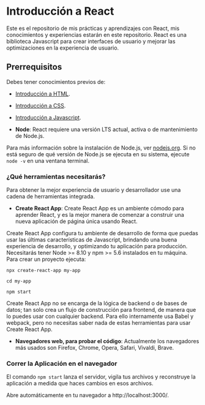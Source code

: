 # Introducción a React

Este es el repositorio de mis prácticas y aprendizajes con React, mis conocimientos y experiencias estarán en este repositorio.
React es una biblioteca Javascript para crear interfaces de usuario y mejorar las optimizaciones en la experiencia de usuario.

## Prerrequisitos

Debes tener conocimientos previos de:

- [Introducción a HTML](https://github.com/Sam24Hernandez/html-tutorial).
- [Introducción a CSS](https://github.com/Sam24Hernandez/css-tutorial).
- [Introducción a Javascript](https://github.com/Sam24Hernandez/javascript-tutorial).

- **Node**: React requiere una versión LTS actual, activa o de mantenimiento de Node.js.

Para más información sobre la instalación de Node.js, ver [nodejs.org](https://nodejs.org/es/). Si no está seguro de qué versión de Node.js se ejecuta en su sistema, ejecute `node -v` en una ventana terminal.

### ¿Qué herramientas necesitarás?

Para obtener la mejor experiencia de usuario y desarrollador use una cadena de herramientas integrada.

- **Create React App**: Create React App es un ambiente cómodo para aprender React, y es la mejor manera de comenzar a construir una nueva aplicación de página única usando React.

Create React App configura tu ambiente de desarrollo de forma que puedas usar las últimas características de Javascript, brindando una buena experiencia de desarrollo, y optimizando tu aplicación para producción. Necesitarás tener Node >= 8.10 y npm >= 5.6 instalados en tu máquina. Para crear un proyecto ejecuta:

`npx create-react-app my-app`

`cd my-app`

`npm start`

Create React App no se encarga de la lógica de backend o de bases de datos; tan solo crea un flujo de construcción para frontend, de manera que lo puedes usar con cualquier backend. Para ello internamente usa Babel y webpack, pero no necesitas saber nada de estas herramientas para usar Create React App.

- **Navegadores web, para probar el código**: Actualmente los navegadores más usados son Firefox, Chrome, Opera, Safari, Vivaldi, Brave.

### Correr la Aplicación en el navegador

El comando `npm start` lanza el servidor, vigila tus archivos y reconstruye la aplicación a medida que haces cambios en esos archivos.

Abre automáticamente en tu navegador a http://localhost:3000/.
